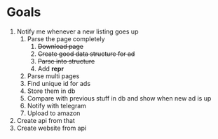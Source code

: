 # Goals
1. Notify me whenever a new listing goes up
    1. Parse the page completely
        1. ~~Download page~~
        3. ~~Create good data structure for ad~~
        3. ~~Parse into structure~~
        4. Add __repr__
    2. Parse multi pages 
    3. Find unique id for ads
    4. Store them in db
    5. Compare with previous stuff in db and show when new ad is up
    6. Notify with telegram
    7. Upload to amazon
2. Create api from that
3. Create website from api